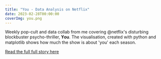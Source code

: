 ```yaml
---
title: "You - Data Analysis on Netflix"
date: 2023-02-28T00:00:00
coverImg: you.png
---
```


Weekly pop-cult and data collab from me covering @netflix's disturbing blockbuster psycho-thriller, 𝐘𝐨𝐮. The visualisation, created with python and matplotlib shows how much the show is about 'you' each season.

<!--more-->


[Read the full full story here](https://www.linkedin.com/posts/milan-janosov_visualisation-python-matplotlib-activity-7047462622253785089-L3DR/?utm_source=share&utm_medium=member_ios)
